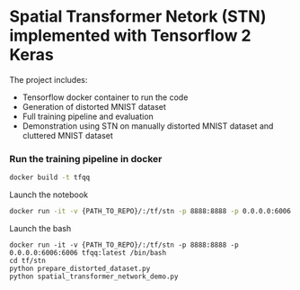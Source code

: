 # Spatial Transformer Netork (STN) implemented with Tensorflow 2 Keras
  The project includes:
  * Tensorflow docker container to run the code
  * Generation of distorted MNIST dataset
  * Full training pipeline and evaluation
  * Demonstration using STN on manually distorted MNIST dataset and cluttered MNIST dataset 

### Run the training pipeline in docker
```bash
docker build -t tfqq
```

Launch the notebook
```bash
docker run -it -v {PATH_TO_REPO}/:/tf/stn -p 8888:8888 -p 0.0.0.0:6006:6006 tfqq:latest
```

Launch the bash
```
docker run -it -v {PATH_TO_REPO}/:/tf/stn -p 8888:8888 -p 0.0.0.0:6006:6006 tfqq:latest /bin/bash 
cd tf/stn
python prepare_distorted_dataset.py
python spatial_transformer_network_demo.py
```



